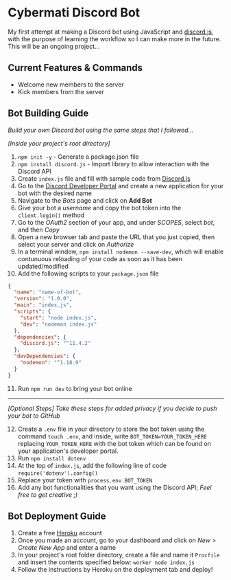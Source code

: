 # Cybermati Discord Bot
My first attempt at making a Discord bot using JavaScript and [discord.js](https://discord.js.org), with the purpose of learning the workflow so I can make more in the future. This will be an ongoing project...


## Current Features & Commands
- Welcome new members to the server
- Kick members from the server

## Bot Building Guide
*Build your own Discord bot using the same steps that I followed...*

*[Inside your project's root directory]*
1. `npm init -y` - Generate a package.json file
2. `npm install discord.js` - Import library to allow interaction with the Discord API
3. Create `index.js` file and fill with sample code from [Discord.js](https://discord.js.org/)
4. Go to the [Discord Developer Portal](https://discordapp.com/developers/applications/) and create a new application for your bot with the desired name
5. Navigate to the *Bots* page and click on **Add Bot**
6. Give your bot a *username* and copy the bot token into the `client.login()` method
7. Go to the *OAuth2* section of your app, and under *SCOPES*, select *bot*, and then *Copy*
8. Open a new browser tab and paste the URL that you just copied, then select your server and click on *Authorize*
9. In a terminal window, `npm install nodemon --save-dev`, which will enable contunuous reloading of your code as soon as it has been updated/modified
10. Add the following scripts to your `package.json` file
```JSON
{
  "name": "name-of-bot",
  "version": "1.0.0",
  "main": "index.js",
  "scripts": {
    "start": "node index.js",
    "dev": "nodemon index.js"
  },
  "dependencies": {
    "discord.js": "^11.4.2"
  },
  "devDependencies": {
    "nodemon": "^1.18.9"
  }
}
```
11. Run `npm run dev` to bring your bot online
---
*[Optional Steps] Take these steps for added privacy if you decide to push your bot to GitHub*

12. Create a `.env` file in your directory to store the bot token using the command `touch .env`, and inside, write `BOT_TOKEN=YOUR_TOKEN_HERE` replacing `YOUR_TOKEN_HERE` with the bot token which can be found on your application's developer portal.
13. Run `npm install dotenv`
14. At the top of `index.js`, add the following line of code
`require('dotenv').config()`
15. Replace your token with `process.env.BOT_TOKEN`
16. Add any bot functionalities that you want using the Discord API; *Feel free to get creative ;)*

## Bot Deployment Guide
1. Create a free [Heroku](https://heroku.com) account
2. Once you made an account, go to your dashboard and click on *New > Create New App* and enter a name
3. In your project's root folder directory, create a file and name it `Procfile` and insert the contents specified below:
`worker node index.js`
4. Follow the instructions by Heroku on the deployment tab and deploy!
